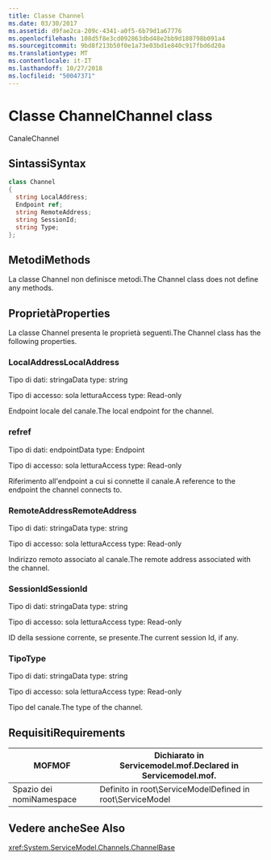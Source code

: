 ```yaml
---
title: Classe Channel
ms.date: 03/30/2017
ms.assetid: d9fae2ca-209c-4341-a0f5-6b79d1a67776
ms.openlocfilehash: 108d5f8e3cd092863dbd48e2bb9d180798b091a4
ms.sourcegitcommit: 9bd8f213b50f0e1a73e03bd1e840c917fbd6d20a
ms.translationtype: MT
ms.contentlocale: it-IT
ms.lasthandoff: 10/27/2018
ms.locfileid: "50047371"
---
```

# <a name="channel-class"></a><span data-ttu-id="4151c-102">Classe Channel</span><span class="sxs-lookup"><span data-stu-id="4151c-102">Channel class</span></span>
<span data-ttu-id="4151c-103">Canale</span><span class="sxs-lookup"><span data-stu-id="4151c-103">Channel</span></span>  
  
## <a name="syntax"></a><span data-ttu-id="4151c-104">Sintassi</span><span class="sxs-lookup"><span data-stu-id="4151c-104">Syntax</span></span>  
  
```csharp
class Channel  
{  
  string LocalAddress;  
  Endpoint ref;  
  string RemoteAddress;  
  string SessionId;  
  string Type;  
};  
```  
  
## <a name="methods"></a><span data-ttu-id="4151c-105">Metodi</span><span class="sxs-lookup"><span data-stu-id="4151c-105">Methods</span></span>  
 <span data-ttu-id="4151c-106">La classe Channel non definisce metodi.</span><span class="sxs-lookup"><span data-stu-id="4151c-106">The Channel class does not define any methods.</span></span>  
  
## <a name="properties"></a><span data-ttu-id="4151c-107">Proprietà</span><span class="sxs-lookup"><span data-stu-id="4151c-107">Properties</span></span>  
 <span data-ttu-id="4151c-108">La classe Channel presenta le proprietà seguenti.</span><span class="sxs-lookup"><span data-stu-id="4151c-108">The Channel class has the following properties.</span></span>  
  
### <a name="localaddress"></a><span data-ttu-id="4151c-109">LocalAddress</span><span class="sxs-lookup"><span data-stu-id="4151c-109">LocalAddress</span></span>  
 <span data-ttu-id="4151c-110">Tipo di dati: stringa</span><span class="sxs-lookup"><span data-stu-id="4151c-110">Data type: string</span></span>  
  
 <span data-ttu-id="4151c-111">Tipo di accesso: sola lettura</span><span class="sxs-lookup"><span data-stu-id="4151c-111">Access type: Read-only</span></span>  
  
 <span data-ttu-id="4151c-112">Endpoint locale del canale.</span><span class="sxs-lookup"><span data-stu-id="4151c-112">The local endpoint for the channel.</span></span>  
  
### <a name="ref"></a><span data-ttu-id="4151c-113">ref</span><span class="sxs-lookup"><span data-stu-id="4151c-113">ref</span></span>  
 <span data-ttu-id="4151c-114">Tipo di dati: endpoint</span><span class="sxs-lookup"><span data-stu-id="4151c-114">Data type: Endpoint</span></span>  
  
 <span data-ttu-id="4151c-115">Tipo di accesso: sola lettura</span><span class="sxs-lookup"><span data-stu-id="4151c-115">Access type: Read-only</span></span>  
  
 <span data-ttu-id="4151c-116">Riferimento all'endpoint a cui si connette il canale.</span><span class="sxs-lookup"><span data-stu-id="4151c-116">A reference to the endpoint the channel connects to.</span></span>  
  
### <a name="remoteaddress"></a><span data-ttu-id="4151c-117">RemoteAddress</span><span class="sxs-lookup"><span data-stu-id="4151c-117">RemoteAddress</span></span>  
 <span data-ttu-id="4151c-118">Tipo di dati: stringa</span><span class="sxs-lookup"><span data-stu-id="4151c-118">Data type: string</span></span>  
  
 <span data-ttu-id="4151c-119">Tipo di accesso: sola lettura</span><span class="sxs-lookup"><span data-stu-id="4151c-119">Access type: Read-only</span></span>  
  
 <span data-ttu-id="4151c-120">Indirizzo remoto associato al canale.</span><span class="sxs-lookup"><span data-stu-id="4151c-120">The remote address associated with the channel.</span></span>  
  
### <a name="sessionid"></a><span data-ttu-id="4151c-121">SessionId</span><span class="sxs-lookup"><span data-stu-id="4151c-121">SessionId</span></span>  
 <span data-ttu-id="4151c-122">Tipo di dati: stringa</span><span class="sxs-lookup"><span data-stu-id="4151c-122">Data type: string</span></span>  
  
 <span data-ttu-id="4151c-123">Tipo di accesso: sola lettura</span><span class="sxs-lookup"><span data-stu-id="4151c-123">Access type: Read-only</span></span>  
  
 <span data-ttu-id="4151c-124">ID della sessione corrente, se presente.</span><span class="sxs-lookup"><span data-stu-id="4151c-124">The current session Id, if any.</span></span>  
  
### <a name="type"></a><span data-ttu-id="4151c-125">Tipo</span><span class="sxs-lookup"><span data-stu-id="4151c-125">Type</span></span>  
 <span data-ttu-id="4151c-126">Tipo di dati: stringa</span><span class="sxs-lookup"><span data-stu-id="4151c-126">Data type: string</span></span>  
  
 <span data-ttu-id="4151c-127">Tipo di accesso: sola lettura</span><span class="sxs-lookup"><span data-stu-id="4151c-127">Access type: Read-only</span></span>  
  
 <span data-ttu-id="4151c-128">Tipo del canale.</span><span class="sxs-lookup"><span data-stu-id="4151c-128">The type of the channel.</span></span>  
  
## <a name="requirements"></a><span data-ttu-id="4151c-129">Requisiti</span><span class="sxs-lookup"><span data-stu-id="4151c-129">Requirements</span></span>  
  
|<span data-ttu-id="4151c-130">MOF</span><span class="sxs-lookup"><span data-stu-id="4151c-130">MOF</span></span>|<span data-ttu-id="4151c-131">Dichiarato in Servicemodel.mof.</span><span class="sxs-lookup"><span data-stu-id="4151c-131">Declared in Servicemodel.mof.</span></span>|  
|---------|-----------------------------------|  
|<span data-ttu-id="4151c-132">Spazio dei nomi</span><span class="sxs-lookup"><span data-stu-id="4151c-132">Namespace</span></span>|<span data-ttu-id="4151c-133">Definito in root\ServiceModel</span><span class="sxs-lookup"><span data-stu-id="4151c-133">Defined in root\ServiceModel</span></span>|  
  
## <a name="see-also"></a><span data-ttu-id="4151c-134">Vedere anche</span><span class="sxs-lookup"><span data-stu-id="4151c-134">See Also</span></span>  
 <xref:System.ServiceModel.Channels.ChannelBase>
